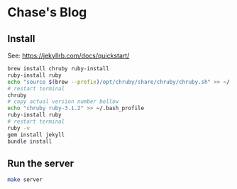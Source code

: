 # Chase's Blog

## Install

See: https://jekyllrb.com/docs/quickstart/

```bash
brew install chruby ruby-install
ruby-install ruby
echo "source $(brew --prefix)/opt/chruby/share/chruby/chruby.sh" >> ~/.bash_profile
# restart terminal 
chruby
# copy actual version number bellow
echo "chruby ruby-3.1.2" >> ~/.bash_profile 
ruby-install ruby
# restart terminal 
ruby -v
gem install jekyll
bundle install
```

## Run the server

```bash
make server
```
